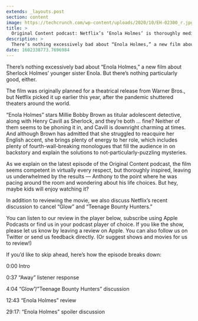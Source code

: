 ```yaml
--- 
extends: _layouts.post 
section: content 
image: https://techcrunch.com/wp-content/uploads/2020/10/EH-02300_r.jpg?w=600 
title: > 
  Original Content podcast: Netflix’s ‘Enola Holmes’ is thoroughly mediocre 
description: > 
  There’s nothing excessively bad about “Enola Holmes,” a new film about Sherlock Holmes’ younger sister Enola.“Enola Holmes” stars Millie Bobby Brown as titular adolescent detective, along with Henry Cavill as Sherlock, and they’re both … fine?In addition to reviewing the movie, we also discuss Netflix’s recent discussion to cancel “Glow” and “Teenage Bounty Hunters.”You can listen to our review in the player below, subscribe using Apple Podcasts or find us in your podcast player of choice.If you like the show, please let us know by leaving a review on Apple.If you’d like to skip ahead, here’s how the episode breaks down:0:00 Intro0:37 “Away” listener response4:04 “Glow”/”Teenage Bounty Hunters” discussion12:43 “Enola Holmes” review29:17: “Enola Holmes” spoiler discussion 
date: 1602338773.7696984 
--- 
```

There’s nothing excessively bad about “Enola Holmes,” a new film about Sherlock Holmes’ younger sister Enola. But there’s nothing particularly good, either.

The film was originally planned for a theatrical release from Warner Bros., but Netflix picked it up earlier this year, after the pandemic shuttered theaters around the world.

“Enola Holmes” stars Millie Bobby Brown as titular adolescent detective, along with Henry Cavill as Sherlock, and they’re both … fine? Neither of them seems to be phoning it in, and Cavill is downright charming at times. And although Brown has admitted that she struggled to reacquire her English accent, she brings plenty of energy to her role, which includes plenty of fourth-wall-breaking monologues that fill the audience in on backstory and explain the solutions to not-particularly-puzzling mysteries.

As we explain on the latest episode of the Original Content podcast, the film seems competent in virtually every respect, but thoroughly inspired, leaving us underwhelmed by the results — Anthony to the point where he was pacing around the room and wondering about his life choices. But hey, maybe kids will enjoy watching it?

In addition to reviewing the movie, we also discuss Netflix’s recent discussion to cancel “Glow” and “Teenage Bounty Hunters.”

You can listen to our review in the player below, subscribe using Apple Podcasts or find us in your podcast player of choice. If you like the show, please let us know by leaving a review on Apple. You can also follow us on Twitter or send us feedback directly. (Or suggest shows and movies for us to review!)

If you’d like to skip ahead, here’s how the episode breaks down:

0:00 Intro

0:37 “Away” listener response

4:04 “Glow”/”Teenage Bounty Hunters” discussion

12:43 “Enola Holmes” review

29:17: “Enola Holmes” spoiler discussion